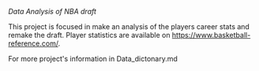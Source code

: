 *Data Analysis of NBA draft*

 This project is focused in make an analysis of the players career stats and remake the draft. Player statistics are available on https://www.basketball-reference.com/.

For more project's information in Data_dictonary.md
